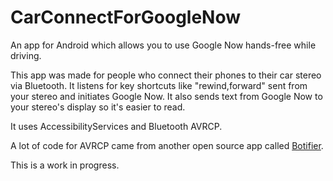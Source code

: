 # CarConnectForGoogleNow
An app for Android which allows you to use Google Now hands-free while driving. 

This app was made for people who connect their phones to their car stereo via Bluetooth. It listens for key shortcuts like "rewind,forward" sent from your stereo and initiates Google Now. It also sends text from Google Now to your stereo's display so it's easier to read.

It uses AccessibilityServices and Bluetooth AVRCP.

A lot of code for AVRCP came from another open source app called [Botifier](https://github.com/grimpy/Botifier "Botifier GitHub"). 

This is a work in progress.
